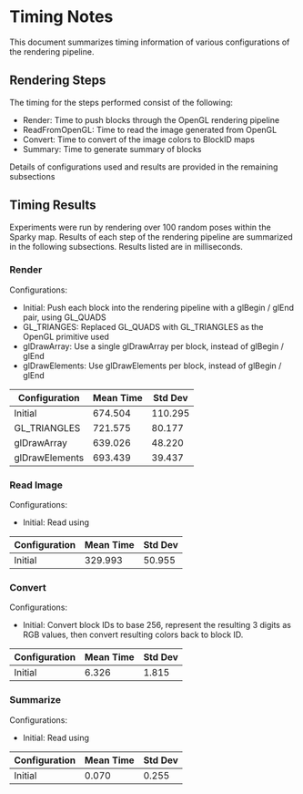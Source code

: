 # Timing Notes

This document summarizes timing information of various configurations of the
rendering pipeline.

## Rendering Steps

The timing for the steps performed consist of the following:

* Render:         Time to push blocks through the OpenGL rendering pipeline
* ReadFromOpenGL: Time to read the image generated from OpenGL
* Convert:        Time to convert of the image colors to BlockID maps
* Summary:        Time to generate summary of blocks

Details of configurations used and results are provided in the remaining subsections

## Timing Results

Experiments were run by rendering over 100 random poses within the Sparky map.  Results of each step of the rendering pipeline are summarized in the following subsections.  Results listed are in milliseconds.


### Render

Configurations:

* Initial:  Push each block into the rendering pipeline with a glBegin / glEnd pair, using GL_QUADS
* GL_TRIANGES:  Replaced GL_QUADS with GL_TRIANGLES as the OpenGL primitive used
* glDrawArray:  Use a single glDrawArray per block, instead of glBegin / glEnd
* glDrawElements:  Use glDrawElements per block, instead of glBegin / glEnd



| Configuration  | Mean Time | Std Dev |
|----------------|-----------|---------|
| Initial        | 674.504   | 110.295 |
| GL_TRIANGLES   | 721.575   |  80.177 |
| glDrawArray    | 639.026   |  48.220 |
| glDrawElements | 693.439   |  39.437 |


### Read Image

Configurations:

* Initial:  Read using 



| Configuration | Mean Time | Std Dev |
|---------------|-----------|---------|
| Initial       | 329.993   |  50.955 |



### Convert

Configurations:

* Initial:  Convert block IDs to base 256, represent the resulting 3 digits as RGB values, then convert resulting colors back to block ID.



| Configuration | Mean Time | Std Dev |
|---------------|-----------|---------|
| Initial       |   6.326   |   1.815 |



### Summarize

Configurations:

* Initial:  Read using 



| Configuration | Mean Time | Std Dev |
|---------------|-----------|---------|
| Initial       |   0.070   |   0.255 |







